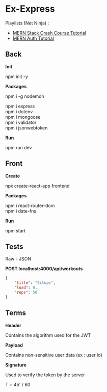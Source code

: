 # Ex-Express

Playlists (Net Ninja) :

- [MERN Stack Crash Course Tutorial](https://www.youtube.com/playlist?list=PL4cUxeGkcC9iJ_KkrkBZWZRHVwnzLIoUE)
- [MERN Auth Tutorial](https://www.youtube.com/playlist?list=PL4cUxeGkcC9g8OhpOZxNdhXggFz2lOuCT)

## Back

**Init**

npm init -y

**Packages**

npm i -g nodemon

npm i express<br>
npm i dotenv<br>
npm i mongoose<br>
npm i validator<br>
npm i jsonwebtoken

**Run**

npm run dev

## Front

**Create**

npx create-react-app frontend

**Packages**

npm i react-router-dom<br>
npm i date-fns

**Run**

npm start

## Tests

Raw - JSON

**POST localhost:4000/api/workouts**

```json
{
    "title": "Situps",
    "load": 0,
    "reps": 50
}
```

## Terms

**Header**

Contains the algorithm used for the JWT

**Payload**

Contains non-sensitive user data (ex : user id)

**Signature**

Used to verify the token by the server



T = 45' / 60











